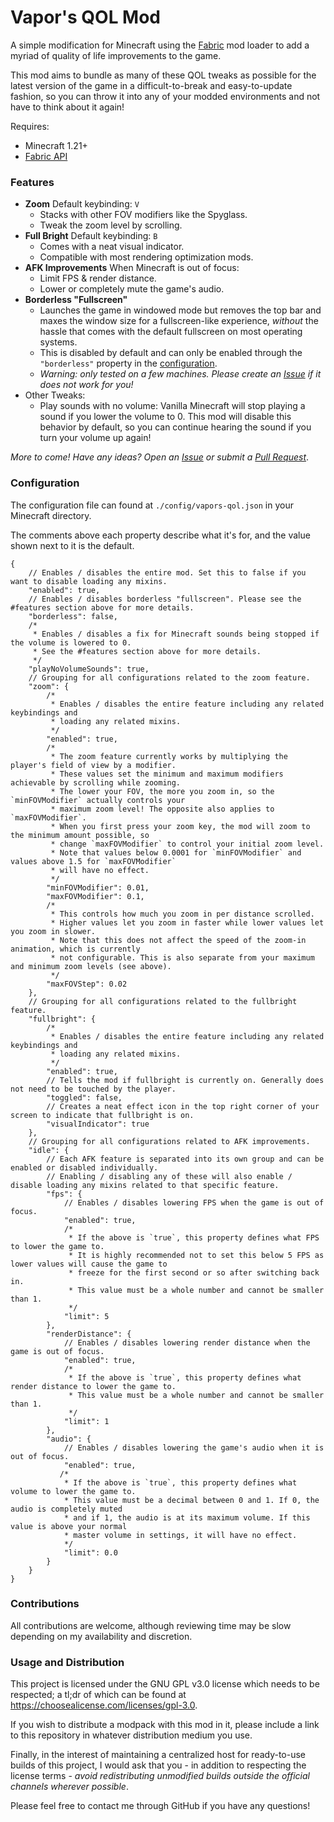 # Vapor's QOL Mod
A simple modification for Minecraft using the [Fabric](https://fabricmc.net/) mod loader to add a myriad of quality of life improvements to the game.

This mod aims to bundle as many of these QOL tweaks as possible for the latest version of the game in a difficult-to-break and easy-to-update fashion, so you can throw it into any of your modded environments and not have to think about it again!

Requires:
- Minecraft 1.21+
- [Fabric API](https://modrinth.com/mod/fabric-api)

### Features
- **Zoom** Default keybinding: `V`
    - Stacks with other FOV modifiers like the Spyglass.
    - Tweak the zoom level by scrolling.
- **Full Bright** Default keybinding: `B`
    - Comes with a neat visual indicator.
    - Compatible with most rendering optimization mods.
- **AFK Improvements** When Minecraft is out of focus:
    - Limit FPS & render distance.
    - Lower or completely mute the game's audio.
- **Borderless "Fullscreen"**
    - Launches the game in windowed mode but removes the top bar and maxes the window size for a fullscreen-like experience, *without* the hassle that comes with the default fullscreen on most operating systems.
    - This is disabled by default and can only be enabled through the `"borderless"` property in the [configuration](#configuration).
    - *Warning: only tested on a few machines. Please create an [Issue](/../../issues) if it does not work for you!*
- Other Tweaks:
    - Play sounds with no volume: Vanilla Minecraft will stop playing a sound if you lower the volume to 0. This mod will disable this behavior by default, so you can continue hearing the sound if you turn your volume up again!

*More to come! Have any ideas? Open an [Issue](../../issues) or submit a [Pull Request](../../pulls)*.

### Configuration
The configuration file can found at `./config/vapors-qol.json` in your Minecraft directory.

The comments above each property describe what it's for, and the value shown next to it is the default.
```json5
{
    // Enables / disables the entire mod. Set this to false if you want to disable loading any mixins.
    "enabled": true,
    // Enables / disables borderless "fullscreen". Please see the #features section above for more details.
    "borderless": false,
    /*
     * Enables / disables a fix for Minecraft sounds being stopped if the volume is lowered to 0.
     * See the #features section above for more details.
     */
    "playNoVolumeSounds": true,
    // Grouping for all configurations related to the zoom feature.
    "zoom": {
        /*
         * Enables / disables the entire feature including any related keybindings and
         * loading any related mixins.
         */
        "enabled": true,
        /*
         * The zoom feature currently works by multiplying the player's field of view by a modifier.
         * These values set the minimum and maximum modifiers achievable by scrolling while zooming.
         * The lower your FOV, the more you zoom in, so the `minFOVModifier` actually controls your
         * maximum zoom level! The opposite also applies to `maxFOVModifier`.
         * When you first press your zoom key, the mod will zoom to the minimum amount possible, so
         * change `maxFOVModifier` to control your initial zoom level.
         * Note that values below 0.0001 for `minFOVModifier` and values above 1.5 for `maxFOVModifier`
         * will have no effect.
         */
        "minFOVModifier": 0.01,
        "maxFOVModifier": 0.1,
        /*
         * This controls how much you zoom in per distance scrolled.
         * Higher values let you zoom in faster while lower values let you zoom in slower.
         * Note that this does not affect the speed of the zoom-in animation, which is currently
         * not configurable. This is also separate from your maximum and minimum zoom levels (see above).
         */
        "maxFOVStep": 0.02
    },
    // Grouping for all configurations related to the fullbright feature.
    "fullbright": {
        /*
         * Enables / disables the entire feature including any related keybindings and
         * loading any related mixins.
         */
        "enabled": true,
        // Tells the mod if fullbright is currently on. Generally does not need to be touched by the player.
        "toggled": false,
        // Creates a neat effect icon in the top right corner of your screen to indicate that fullbright is on.
        "visualIndicator": true
    },
    // Grouping for all configurations related to AFK improvements.
    "idle": {
        // Each AFK feature is separated into its own group and can be enabled or disabled individually.
        // Enabling / disabling any of these will also enable / disable loading any mixins related to that specific feature.
        "fps": {
            // Enables / disables lowering FPS when the game is out of focus.
            "enabled": true,
            /*
             * If the above is `true`, this property defines what FPS to lower the game to.
             * It is highly recommended not to set this below 5 FPS as lower values will cause the game to
             * freeze for the first second or so after switching back in.
             * This value must be a whole number and cannot be smaller than 1.
             */
            "limit": 5
        },
        "renderDistance": {
            // Enables / disables lowering render distance when the game is out of focus.
            "enabled": true,
            /*
             * If the above is `true`, this property defines what render distance to lower the game to.
             * This value must be a whole number and cannot be smaller than 1.
             */
            "limit": 1
        },
        "audio": {
            // Enables / disables lowering the game's audio when it is out of focus.
            "enabled": true,
           /*
            * If the above is `true`, this property defines what volume to lower the game to.
            * This value must be a decimal between 0 and 1. If 0, the audio is completely muted
            * and if 1, the audio is at its maximum volume. If this value is above your normal
            * master volume in settings, it will have no effect.
            */
            "limit": 0.0
        }
    }
}
```

### Contributions
All contributions are welcome, although reviewing time may be slow depending on my availability and discretion.

### Usage and Distribution
This project is licensed under the GNU GPL v3.0 license which needs to be respected; a tl;dr of which can be found at https://choosealicense.com/licenses/gpl-3.0.

If you wish to distribute a modpack with this mod in it, please include a link to this repository in whatever distribution medium you use.

Finally, in the interest of maintaining a centralized host for ready-to-use builds of this project, I would ask that you - in addition to respecting the license terms - *avoid redistributing unmodified builds outside the official channels wherever possible*.

Please feel free to contact me through GitHub if you have any questions!
